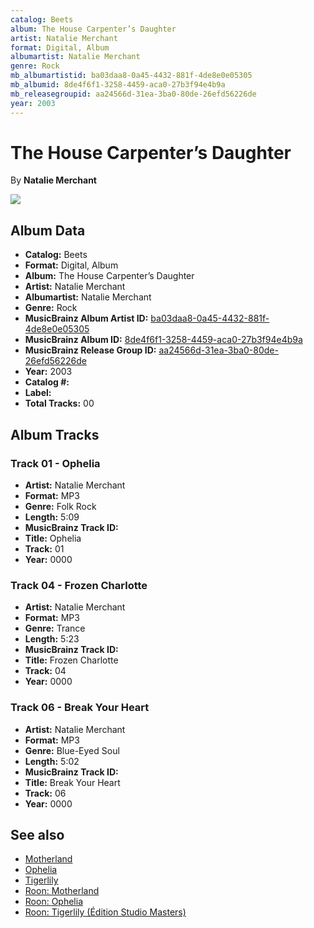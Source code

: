 ```yaml
---
catalog: Beets
album: The House Carpenter’s Daughter
artist: Natalie Merchant
format: Digital, Album
albumartist: Natalie Merchant
genre: Rock
mb_albumartistid: ba03daa8-0a45-4432-881f-4de8e0e05305
mb_albumid: 8de4f6f1-3258-4459-aca0-27b3f94e4b9a
mb_releasegroupid: aa24566d-31ea-3ba0-80de-26efd56226de
year: 2003
---
```


# The House Carpenter’s Daughter

By **Natalie Merchant**

![](../../assets/beetscovers/Natalie_Merchant-The_House_Carpenter’s_Daughter.jpg)

## Album Data

- **Catalog:** Beets
- **Format:** Digital, Album
- **Album:** The House Carpenter’s Daughter
- **Artist:** Natalie Merchant
- **Albumartist:** Natalie Merchant
- **Genre:** Rock
- **MusicBrainz Album Artist ID:** [ba03daa8-0a45-4432-881f-4de8e0e05305](https://musicbrainz.org/artist/ba03daa8-0a45-4432-881f-4de8e0e05305)
- **MusicBrainz Album ID:** [8de4f6f1-3258-4459-aca0-27b3f94e4b9a](https://musicbrainz.org/release/8de4f6f1-3258-4459-aca0-27b3f94e4b9a)
- **MusicBrainz Release Group ID:** [aa24566d-31ea-3ba0-80de-26efd56226de](https://musicbrainz.org/release-group/aa24566d-31ea-3ba0-80de-26efd56226de)
- **Year:** 2003
- **Catalog #:** 
- **Label:** 
- **Total Tracks:** 00

## Album Tracks

### Track 01 - Ophelia

- **Artist:** Natalie Merchant
- **Format:** MP3
- **Genre:** Folk Rock
- **Length:** 5:09
- **MusicBrainz Track ID:** [](https://musicbrainz.org/recording/)
- **Title:** Ophelia
- **Track:** 01
- **Year:** 0000

### Track 04 - Frozen Charlotte

- **Artist:** Natalie Merchant
- **Format:** MP3
- **Genre:** Trance
- **Length:** 5:23
- **MusicBrainz Track ID:** [](https://musicbrainz.org/recording/)
- **Title:** Frozen Charlotte
- **Track:** 04
- **Year:** 0000

### Track 06 - Break Your Heart

- **Artist:** Natalie Merchant
- **Format:** MP3
- **Genre:** Blue-Eyed Soul
- **Length:** 5:02
- **MusicBrainz Track ID:** [](https://musicbrainz.org/recording/)
- **Title:** Break Your Heart
- **Track:** 06
- **Year:** 0000


## See also

- [Motherland](Motherland.md)
- [Ophelia](Ophelia.md)
- [Tigerlily](Tigerlily.md)
- [Roon: Motherland](../../Roon/Natalie_Merchant/Motherland.md)
- [Roon: Ophelia](../../Roon/Natalie_Merchant/Ophelia.md)
- [Roon: Tigerlily (Édition Studio Masters)](../../Roon/Natalie_Merchant/Tigerlily_Édition_Studio_Masters.md)
